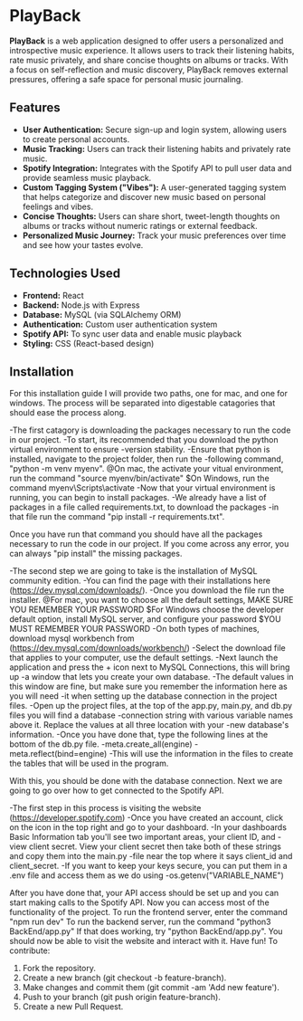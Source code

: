# PlayBack

**PlayBack** is a web application designed to offer users a personalized and introspective music experience. It allows users to track their listening habits, rate music privately, and share concise thoughts on albums or tracks. With a focus on self-reflection and music discovery, PlayBack removes external pressures, offering a safe space for personal music journaling.

## Features

- **User Authentication:** Secure sign-up and login system, allowing users to create personal accounts.
- **Music Tracking:** Users can track their listening habits and privately rate music.
- **Spotify Integration:** Integrates with the Spotify API to pull user data and provide seamless music playback.
- **Custom Tagging System ("Vibes"):** A user-generated tagging system that helps categorize and discover new music based on personal feelings and vibes.
- **Concise Thoughts:** Users can share short, tweet-length thoughts on albums or tracks without numeric ratings or external feedback.
- **Personalized Music Journey:** Track your music preferences over time and see how your tastes evolve.

## Technologies Used

- **Frontend:** React
- **Backend:** Node.js with Express
- **Database:** MySQL (via SQLAlchemy ORM)
- **Authentication:** Custom user authentication system
- **Spotify API:** To sync user data and enable music playback
- **Styling:** CSS (React-based design)

## Installation

For this installation guide I will provide two paths, one for mac, and one for windows. The process will be separated into digestable catagories that should ease the process along.

-The first catagory is downloading the packages necessary to run the code in our project.
-To start, its recommended that you download the python virtual environment to ensure
-version stability.
-Ensure that python is installed, navigate to the project folder, then run the 
-following command, "python -m venv myenv".
@On mac, the activate your vitual environment, run the command "source myenv/bin/activate"
$On Windows, run the command myenv\Scripts\activate 
-Now that your virtual environment is running, you can begin to install packages.
-We already have a list of packages in a file called requirements.txt, to download the packages
-in that file run the command "pip install -r requirements.txt".

Once you have run that command you should have all the packages necessary to run the code in our project.
If you come across any error, you can always "pip install" the missing packages.


-The second step we are going to take is the installation of MySQL community edition.
-You can find the page with their installations here (https://dev.mysql.com/downloads/).
-Once you download the file run the installer.
@For mac, you want to choose all the default settings, MAKE SURE YOU REMEMBER YOUR PASSWORD
$For Windows choose the developer default option, install MySQL server, and configure your password
$YOU MUST REMEMBER YOUR PASSWORD
-On both types of machines, download mysql workbench from (https://dev.mysql.com/downloads/workbench/)
-Select the download file that applies to your computer, use the default settings. 
-Next launch the application and press the + icon next to MySQL Connections, this will bring up 
-a window that lets you create your own database.
-The default values in this window are fine, but make sure you remember the information here as you will need
-it when setting up the database connection in the project files.
-Open up the project files, at the top of the app.py, main.py, and db.py files you will find a database 
-connection string with various variable names above it. Replace the values at all three location with your
-new database's information.
-Once you have done that, type the following lines at the bottom of the db.py file.
-meta.create_all(engine)
-meta.reflect(bind=engine)
-This will use the information in the files to create the tables that will be used in the program.

With this, you should be done with the database connection.
Next we are going to go over how to get connected to the Spotify API.

-The first step in this process is visiting the website (https://developer.spotify.com)
-Once you have created an account, click on the icon in the top right and go to your dashboard.
-In your dashboards Basic Information tab you'll see two important areas, your client ID, and 
-view client secret. View your client secret then take both of these strings and copy them into the main.py -file near the top where it says client_id and client_secret.
-If you want to keep your keys secure, you can put them in a .env file and access them as we do using 
-os.getenv("VARIABLE_NAME")

After you have done that, your API access should be set up and you can start making calls to the Spotify API.
Now you can access most of the functionality of the project.
To run the frontend server, enter the command "npm run dev"
To run the backend server, run the command "python3 BackEnd/app.py"
If that does working, try "python BackEnd/app.py".
You should now be able to visit the website and interact with it.
Have fun!
To contribute:
1. Fork the repository.
2. Create a new branch (git checkout -b feature-branch).
3. Make changes and commit them (git commit -am 'Add new feature').
4. Push to your branch (git push origin feature-branch).
5. Create a new Pull Request.
